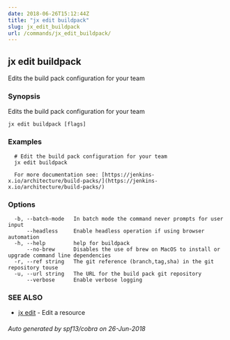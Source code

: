 ```yaml
---
date: 2018-06-26T15:12:44Z
title: "jx edit buildpack"
slug: jx_edit_buildpack
url: /commands/jx_edit_buildpack/
---
```

## jx edit buildpack

Edits the build pack configuration for your team

### Synopsis

Edits the build pack configuration for your team

```
jx edit buildpack [flags]
```

### Examples

```
  # Edit the build pack configuration for your team
  jx edit buildpack
  
  For more documentation see: [https://jenkins-x.io/architecture/build-packs/](https://jenkins-x.io/architecture/build-packs/)
```

### Options

```
  -b, --batch-mode   In batch mode the command never prompts for user input
      --headless     Enable headless operation if using browser automation
  -h, --help         help for buildpack
      --no-brew      Disables the use of brew on MacOS to install or upgrade command line dependencies
  -r, --ref string   The git reference (branch,tag,sha) in the git repository touse
  -u, --url string   The URL for the build pack git repository
      --verbose      Enable verbose logging
```

### SEE ALSO

* [jx edit](/commands/jx_edit/)	 - Edit a resource

###### Auto generated by spf13/cobra on 26-Jun-2018
